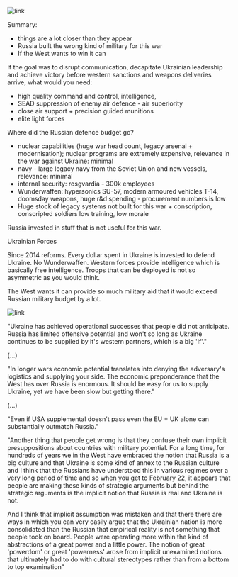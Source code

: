 ![link](https://www.youtube.com/watch?v=KJkmcNjh_bg&ab_channel=Perun)

Summary:

- things are a lot closer than they appear
- Russia built the wrong kind of military for this war
- If the West wants to win it can

If the goal was to disrupt communication, decapitate Ukrainian leadership and achieve victory before western sanctions and weapons deliveries arrive, what would you need:

- high quality command and control, intelligence,
- SEAD suppression of enemy air defence - air superiority
- close air support + precision guided munitions
- elite light forces

Where did the Russian defence budget go?

- nuclear capabilities (huge war head count, legacy arsenal + modernisation); nuclear programs are extremely expensive, relevance in the war against Ukraine: minimal
- navy - large legacy navy from the Soviet Union and new vessels, relevance: minimal
- internal security: rosgvardia - 300k employees
- Wunderwaffen: hypersonics SU-57, modern armoured vehicles T-14, doomsday weapons, huge r&d spending - procurement numbers is low
- Huge stock of legacy systems not built for this war + conscription, conscripted soldiers low training, low morale

Russia invested in stuff that is not useful for this war.

Ukrainian Forces

Since 2014 reforms. Every dollar spent in Ukraine is invested to defend Ukraine. No Wunderwaffen. Western forces provide intelligence which is basically free intelligence.
Troops that can be deployed is not so asymmetric as you would think.


The West wants it can provide so much military aid that it would exceed Russian military budget by a lot.



![link](https://www.youtube.com/watch?v=SuBNkA3-Ddw&t=619s&ab_channel=TheTelegraph)


"Ukraine has achieved operational successes that people did not anticipate. Russia has limited offensive potential and won't so long as Ukraine continues to be supplied by it's western partners, which is a big 'if'."

(...)

"In longer wars economic potential translates into denying the adversary's logistics and supplying your side. The economic preponderance that the West has over Russia is enormous. It should be easy for us to supply Ukraine, yet we have been slow but getting there."

(...)

"Even if USA supplemental doesn't pass even the EU + UK alone can substantially outmatch Russia."


"Another thing that people get wrong is that they confuse their own implicit presuppositions about countries with military potential. For a long time, for hundreds of years we in the West have embraced the notion that Russia is a big culture and that Ukraine is some kind of annex to the Russian culture and I think that the Russians have understood this in various regimes over a very long period of time and so when you get to February 22, it appears that people are making these kinds of strategic arguments but behind the strategic arguments is the implicit notion that Russia is real and Ukraine is not. 

And I think that implicit assumption was mistaken and that there there are ways in which you can very easily argue that the Ukrainian nation is more consolidated than the Russian that empirical reality is not something that people took on board. People were operating more within the kind of abstractions of a great power and a little power. The notion of great 'powerdom' or great 'powerness' arose from implicit unexamined notions that ultimately had to do with cultural stereotypes rather than from a bottom to top examination" 
